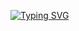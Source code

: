 [![Typing SVG](https://readme-typing-svg.herokuapp.com?color=%2336BCF7&lines=Computer+science+student)](https://git.io/typing-svg)